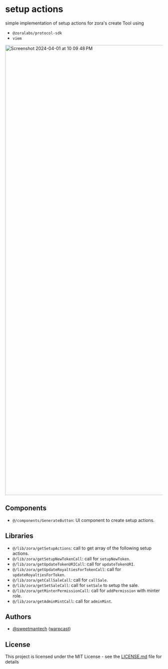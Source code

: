 # setup actions

simple implementation of setup actions for zora's create Tool using

- `@zoralabs/protocol-sdk`
- `viem`

<img width="1440" alt="Screenshot 2024-04-01 at 10 09 48 PM" src="https://github.com/SweetmanTech/setup-actions/assets/23249402/93ab1cb6-8f2a-47a7-a282-b6e185391da2">

## Components

- `@/components/GenerateButton`: UI component to create setup actions.

## Libraries

- `@/lib/zora/getSetupActions`: call to get array of the following setup actions.
- `@/lib/zora/getSetupNewTokenCall`: call for `setupNewToken`.
- `@/lib/zora/getUpdateTokenURICall`: call for `updateTokenURI`.
- `@/lib/zora/getUpdateRoyaltiesForTokenCall`: call for `updateRoyaltiesForToken`.
- `@/lib/zora/getCallSaleCall`: call for `callSale`.
- `@/lib/zora/getSetSaleCall`: call for `setSale` to setup the sale.
- `@/lib/zora/getMinterPermissionCall`: call for `addPermission` with minter role.
- `@/lib/zora/getAdminMintCall`: call for `adminMint`.

## Authors

- [@sweetmantech](https://github.com/sweetmantech) ([warpcast](https://warpcast.com/sweetman-eth))

## License

This project is licensed under the MIT License - see the [LICENSE.md](LICENSE.md) file for details

